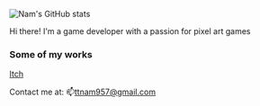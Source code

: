 ![Nam's GitHub stats](https://github-readme-stats.vercel.app/api?username=Kryple)

Hi there! I'm a game developer with a passion for pixel art games

### Some of my works
<a href="https://kryple.itch.io/">
  Itch
</a>  

Contact me at: 📫ttnam957@gmail.com
